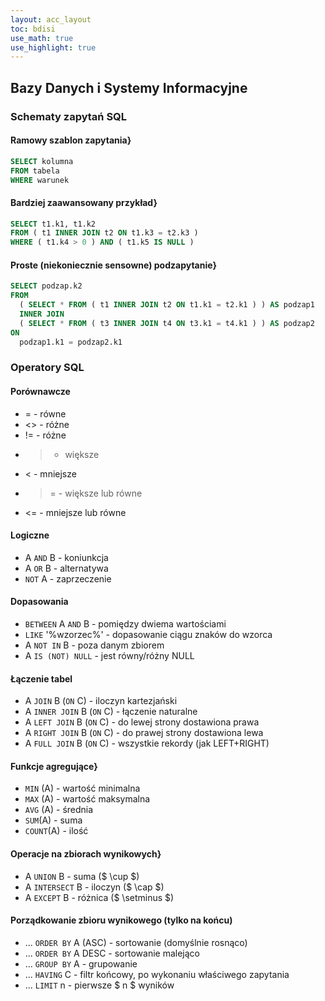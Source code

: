 ```yaml
---
layout: acc_layout
toc: bdisi
use_math: true
use_highlight: true
---
```


Bazy Danych i Systemy Informacyjne
---

### Schematy zapytań SQL

#### Ramowy szablon zapytania}
```sql
SELECT kolumna
FROM tabela
WHERE warunek
```

#### Bardziej zaawansowany przykład}
```sql
SELECT t1.k1, t1.k2
FROM ( t1 INNER JOIN t2 ON t1.k3 = t2.k3 )
WHERE ( t1.k4 > 0 ) AND ( t1.k5 IS NULL )
```

#### Proste (niekoniecznie sensowne) podzapytanie}
```sql
SELECT podzap.k2
FROM 
  ( SELECT * FROM ( t1 INNER JOIN t2 ON t1.k1 = t2.k1 ) ) AS podzap1
  INNER JOIN
  ( SELECT * FROM ( t3 INNER JOIN t4 ON t3.k1 = t4.k1 ) ) AS podzap2
ON
  podzap1.k1 = podzap2.k1
```

### Operatory SQL

#### Porównawcze
* =   -  równe 
* <>  -  różne 
* !=  -  różne 
* >   -  większe 
* <   -  mniejsze 
* >=  -  większe lub równe 
* <=  -  mniejsze lub równe 

#### Logiczne
* A `AND` B - koniunkcja 
* A `OR` B  - alternatywa 
* `NOT` A   - zaprzeczenie 


#### Dopasowania
* `BETWEEN` A `AND` B - pomiędzy dwiema wartościami 
* `LIKE` '\%wzorzec\%'       - dopasowanie ciągu znaków do wzorca 
* A `NOT IN` B               - poza danym zbiorem 
* A `IS (NOT) NULL`          - jest równy/różny NULL 

#### Łączenie tabel 
* A `JOIN` B (`ON` C)       - iloczyn kartezjański               
* A `INNER JOIN` B (`ON` C) - łączenie naturalne                 
* A `LEFT JOIN` B (`ON` C)  - do lewej strony dostawiona prawa   
* A `RIGHT JOIN` B (`ON` C) - do prawej strony dostawiona lewa   
* A `FULL JOIN` B (`ON` C)  - wszystkie rekordy (jak LEFT+RIGHT) 

#### Funkcje agregujące}
* `MIN` (A)   - wartość minimalna  
* `MAX` (A)   - wartość maksymalna 
* `AVG` (A)   - średnia            
* `SUM`(A)   - suma               
* `COUNT`(A) - ilość              

#### Operacje na zbiorach wynikowych}

* A `UNION` B     - suma ($ \cup $)         
* A `INTERSECT` B - iloczyn ($ \cap $)      
* A `EXCEPT` B    - różnica ($ \setminus $) 

#### Porządkowanie zbioru wynikowego (tylko na końcu)
* ... `ORDER BY` A (ASC) - sortowanie (domyślnie rosnąco)                   
* ... `ORDER BY` A DESC  - sortowanie malejąco                              
* ... `GROUP BY` A       - grupowanie                                       
* ... `HAVING` C         - filtr końcowy, po wykonaniu właściwego zapytania 
* ... `LIMIT` n          - pierwsze $ n $ wyników                           